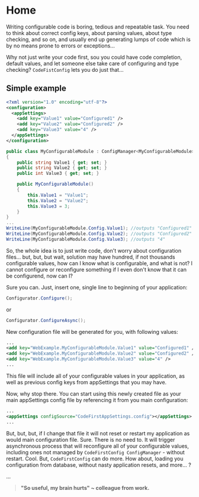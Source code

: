 # Home

Writing configurable code is boring, tedious and repeatable task. You need to think about correct config keys, about parsing values, about type checking, and so on, and usually end up generating lumps of code which is by no means prone to errors or exceptions... 

Why not just write your code first, sou you could have code completion, default values, and let someone else take care of configuring and type checking? `CodeFistConfig` lets you do just that...

## Simple example
```xml
<?xml version="1.0" encoding="utf-8"?>
<configuration>      
  <appSettings>
    <add key="Value1" value="Configured1" />
    <add key="Value2" value="Configured2" />
    <add key="Value3" value="4" />
  </appSettings>
</configuration>
```

```csharp
public class MyConfigurableModule : ConfigManager<MyConfigurableModule>
{
    public string Value1 { get; set; }
    public string Value2 { get; set; }
    public int Value3 { get; set; }

    public MyConfigurableModule()
    {
        this.Value1 = "Value1";
        this.Value2 = "Value2";
        this.Value3 = 3;
    }
}
...
WriteLine(MyConfigurableModule.Config.Value1); //outputs "Configured1"
WriteLine(MyConfigurableModule.Config.Value2); //outputs "Configured2"
WriteLine(MyConfigurableModule.Config.Value3); //outputs "4"
```
So, the whole idea is to just write code, don't worry about configuration files... but, but, but wait, solution may have hundred, if not thousands configurable values, how can I know what is configurable, and what is not? I cannot configure or reconfigure something if I even don't know that it can be configurend, now can I?

Sure you can. Just, insert one, single line to beginning of your application:

```csharp
Configurator.Configure();
```
or 
```csharp
Configurator.ConfigureAsync();
```

New configuration file will be generated for you, with following values:

```xml
...
<add key="WebExample.MyConfigurableModule.Value1" value="Configured1" />
<add key="WebExample.MyConfigurableModule.Value2" value="Configured2" />
<add key="WebExample.MyConfigurableModule.Value3" value="4" />
...
```
This file will include all of your configurable values in your application, as well as previous config keys from appSettings that you may have.

Now, why stop there. You can start using this newly created file as your main appSettings config file by referencing it from you main configuration: 
```xml
...
<appSettings configSource="CodeFirstAppSettings.config"></appSettings>
...
```
But, but, but, if I change that file it will not reset or restart my application as would main configuration file. Sure. There is no need to. It will trigger asynchronous process that will reconfigure all of your configurable values, including ones not managed by `CodeFirstConfig ConfigManager` - without restart. 
Cool. But, `CodeFirstConfig` can do more. How about, loading you configuration from database, without nasty application resets, and more... ? 


...
> **"So useful, my brain hurts" ~ colleague from work.**
